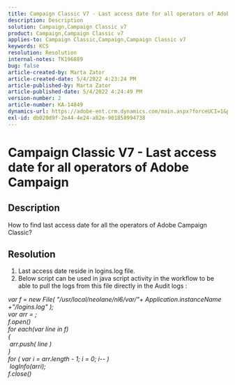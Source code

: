 ```yaml
---
title: Campaign Classic V7 - Last access date for all operators of Adobe Campaign
description: Description
solution: Campaign,Campaign Classic v7
product: Campaign,Campaign Classic v7
applies-to: Campaign Classic,Campaign,Campaign Classic v7
keywords: KCS
resolution: Resolution
internal-notes: TK196889
bug: false
article-created-by: Marta Zator
article-created-date: 5/4/2022 4:23:24 PM
article-published-by: Marta Zator
article-published-date: 5/4/2022 4:24:49 PM
version-number: 2
article-number: KA-14849
dynamics-url: https://adobe-ent.crm.dynamics.com/main.aspx?forceUCI=1&pagetype=entityrecord&etn=knowledgearticle&id=83ef7582-c6cb-ec11-a7b5-6045bd00d4f5
exl-id: db020d9f-2e44-4e24-a82e-901858994738
---
```

# Campaign Classic V7 - Last access date for all operators of Adobe Campaign

## Description


How to find last access date for all the operators of Adobe Campaign Classic?


## Resolution


1. Last access date reside in logins.log file.
 2. Below script can be used in java script activity in the workflow to be able to pull the logs from this file directly in the Audit logs :

*var f = new File( "/usr/local/neolane/nl6/var/"+ Application.instanceName +"/logins.log" );
<br>var arr = ;
<br>f.open()
<br>for each(var line in f)
<br>{
<br> arr.push( line )
<br>}
<br>for ( var i = arr.length - 1; i = 0; i-- )
<br> logInfo(arri);
<br>f.close()*
